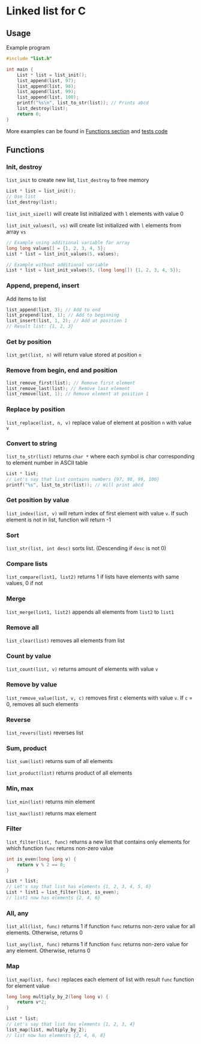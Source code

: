 # Linked list for C

## Usage
Example program
```c
#include "list.h"

int main {
    List * list = list_init();
    list_append(list, 97);
    list_append(list, 98);
    list_append(list, 99);
    list_append(list, 100);
    printf("%s\n", list_to_str(list)); // Prints abcd
    list_destroy(list);
    return 0;
}
```
More examples can be found in [Functions section](#functions) and [tests code](tests/test_list.c)

## Functions
### Init, destroy
`list_init` to create new list, `list_destroy` to free memory

```c
List * list = list_init();
// Use list
list_destroy(list);
```

`list_init_size(l)` will create list initialized with `l` elements with value 0

`list_init_values(l, vs)` will create list initialized with `l` elements from array `vs`

```c
// Example using additional variable for array
long long values[] = {1, 2, 3, 4, 5};
List * list = list_init_values(5, values);
```

```c
// Example without additional variable
List * list = list_init_values(5, (long long[]) {1, 2, 3, 4, 5});
```

### Append, prepend, insert
Add items to list

```c
list_append(list, 3); // Add to end
list_prepend(list, 1); // Add to beginning
list_insert(list, 1, 2); // Add at position 1
// Result list: {1, 2, 3}
```
### Get by position
`list_get(list, n)` will return value stored at position `n`

### Remove from begin, end and position
```c
list_remove_first(list); // Remove first element
list_remove_last(list); // Remove last element
list_remove(list, 1); // Remove element at position 1
```

### Replace by position
`list_replace(list, n, v)` replace value of element at position `n` with value `v`

### Convert to string
`list_to_str(list)` returns `char *` where each symbol is char corresponding to element number in ASCII table

```c
List * list;
// Let's say that list contains numbers {97, 98, 99, 100}
printf("%s", list_to_str(list)); // Will print abcd
```

### Get position by value
`list_index(list, v)` will return index of first element with value `v`. If such element is not in list, function will return -1

### Sort
`list_str(list, int desc)` sorts list. (Descending if `desc` is not 0)

### Compare lists
`list_compare(list1, list2)` returns 1 if lists have elements with same values, 0 if not

### Merge
`list_merge(list1, list2)` appends all elements from `list2` to `list1`

### Remove all
`list_clear(list)` removes all elements from list

### Count by value
`list_count(list, v)` returns amount of elements with value `v`

### Remove by value
`list_remove_value(list, v, c)` removes first `c` elements with value `v`. If `c` = 0, removes all such elements

### Reverse
`list_revers(list)` reverses list

### Sum, product
`list_sum(list)` returns sum of all elements

`list_product(list)` returns product of all elements

### Min, max
`list_min(list)` returns min element

`list_max(list)` returns max element

### Filter
`list_filter(list, func)` returns a new list that contains only elements for which function `func` returns non-zero value

```c
int is_even(long long v) {
    return v % 2 == 0;
}

List * list;
// Let's say that list has elements {1, 2, 3, 4, 5, 6}
List * list1 = list_filter(list, is_even);
// list1 now has elements {2, 4, 6}
```

### All, any
`list_all(list, func)` returns 1 if function `func` returns non-zero value for all elements. Otherwise, returns 0

`list_any(list, func)` returns 1 if function `func` returns non-zero value for any element. Otherwise, returns 0

### Map
`list_map(list, func)` replaces each element of list with result `func` function for element value

```c
long long multiply_by_2(long long v) {
    return v*2;
}

List * list;
// Let's say that list has elements {1, 2, 3, 4}
list_map(list, multiply_by_2);
// list now has elements {2, 4, 6, 8}
```